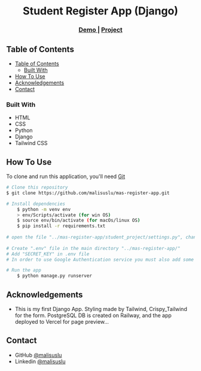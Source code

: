 <!-- Please update value in the {}  -->

<h1 align="center">Student Register App (Django)</h1>


<div align="center">
  <h3>
    <a href="https://mas-register-app.vercel.app/">
      Demo
    </a>
     | 
    <a href="https://github.com/malisuslu/mas-register-app/">
      Project
    </a>
 
  </h3>
</div>

<!-- TABLE OF CONTENTS -->

## Table of Contents

- [Table of Contents](#table-of-contents)
  - [Built With](#built-with)
- [How To Use](#how-to-use)
- [Acknowledgements](#acknowledgements)
- [Contact](#contact)

<!-- OVERVIEW -->

<!-- ## Overview

![screenshot](todo.PNG) -->

### Built With

<!-- This section should list any major frameworks that you built your project using. Here are a few examples.-->

- HTML
- CSS
- Python
- Django
- Tailwind CSS

## How To Use

<!-- This is an example, please update according to your application -->

To clone and run this application, you'll need [Git](https://git-scm.com) 
```bash
# Clone this repository
$ git clone https://github.com/malisuslu/mas-register-app.git

# Install dependencies
    $ python -m venv env
    > env/Scripts/activate (for win OS)
    $ source env/bin/activate (for macOs/linux OS)
    $ pip install -r requirements.txt
    
# open the file "../mas-register-app/student_project/settings.py", change the "SITE_ID" value from "2" to "1"(if exists) and change the DEBUG value from "False" to "True" and save the file.
    
# Create ".env" file in the main directory "../mas-register-app/"
# Add "SECRET_KEY" in .env file
# In order to use Google Authentication service you must also add some valid "GOOGLE_CLIENT_ID" and "GOOGLE_CLIENT_SECRET"(if needed)

# Run the app
    $ python manage.py runserver
```

## Acknowledgements

- This is my first Django App. Styling made by Tailwind, Crispy_Tailwind for the form. PostgreSQL DB is created on Railway, and the app deployed to Vercel for page preview... 

## Contact

- GitHub [@malisuslu](https://github.com/malisuslu)
- Linkedin [@malisuslu](https://www.linkedin.com/in/malisuslu/)